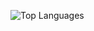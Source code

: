 ![Top Languages](https://github-readme-stats.vercel.app/api/top-langs/?username=curbfuckinrules&layout=compact&langs_count=5&theme=radical)
